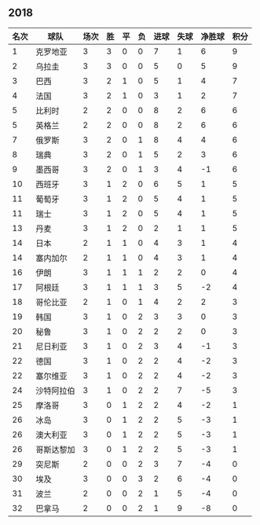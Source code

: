 ## 2018

|名次|球队|场次|胜|平|负|进球|失球|净胜球|积分|
|---|---|---|---|---|---|---|---|---|---|
|1|克罗地亚|3|3|0|0|7|1|6|9|
|2|乌拉圭|3|3|0|0|5|0|5|9|
|3|巴西|3|2|1|0|5|1|4|7|
|4|法国|3|2|1|0|3|1|2|7|
|5|比利时|2|2|0|0|8|2|6|6|
|5|英格兰|2|2|0|0|8|2|6|6|
|7|俄罗斯|3|2|0|1|8|4|4|6|
|8|瑞典|3|2|0|1|5|2|3|6|
|9|墨西哥|3|2|0|1|3|4|-1|6|
|10|西班牙|3|1|2|0|6|5|1|5|
|11|葡萄牙|3|1|2|0|5|4|1|5|
|11|瑞士|3|1|2|0|5|4|1|5|
|13|丹麦|3|1|2|0|2|1|1|5|
|14|日本|2|1|1|0|4|3|1|4|
|14|塞内加尔|2|1|1|0|4|3|1|4|
|16|伊朗|3|1|1|1|2|2|0|4|
|17|阿根廷|3|1|1|1|3|5|-2|4|
|18|哥伦比亚|2|1|0|1|4|2|2|3|
|19|韩国|3|1|0|2|3|3|0|3|
|20|秘鲁|3|1|0|2|2|2|0|3|
|21|尼日利亚|3|1|0|2|3|4|-1|3|
|22|德国|3|1|0|2|2|4|-2|3|
|22|塞尔维亚|3|1|0|2|2|4|-2|3|
|24|沙特阿拉伯|3|1|0|2|2|7|-5|3|
|25|摩洛哥|3|0|1|2|2|4|-2|1|
|26|冰岛|3|0|1|2|2|5|-3|1|
|26|澳大利亚|3|0|1|2|2|5|-3|1|
|26|哥斯达黎加|3|0|1|2|2|5|-3|1|
|29|突尼斯|2|0|0|2|3|7|-4|0|
|30|埃及|3|0|0|3|2|6|-4|0|
|31|波兰|2|0|0|2|1|5|-4|0|
|32|巴拿马|2|0|0|2|1|9|-8|0|

